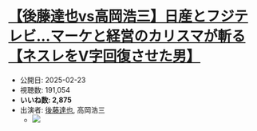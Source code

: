 # [【後藤達也vs高岡浩三】日産とフジテレビ...マーケと経営のカリスマが斬る【ネスレをV字回復させた男】](https://www.youtube.com/watch?v=iVnmFY4R5Zg)
-   公開日: 2025-02-23
-   視聴数: 191,054
-   **いいね数: 2,875**
-   出演者: [後藤達也](/rehacq_fan/people/後藤達也 "wikilink"), 高岡浩三
    - [![](https://img.youtube.com/vi/iVnmFY4R5Zg/hqdefault.jpg)](https://www.youtube.com/watch?v=iVnmFY4R5Zg)
